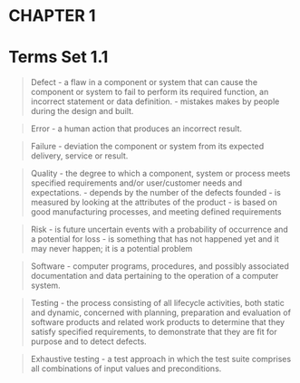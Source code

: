 # CHAPTER 1

# Terms Set 1.1



> Defect - a flaw in a component or system that can cause the component or system to fail to 	perform its required function, an incorrect statement or data definition.
	- mistakes makes by people during the design and built.

> Error - a human action that produces an incorrect result.

> Failure - deviation the component or system from its expected delivery, service or result.

> Quality - the degree to which a component, system or process meets specified 		  	requirements and/or user/customer needs and expectations.
	     - depends by the number of the defects founded
	     - is measured by looking at the attributes of the product
	     - is based on good manufacturing processes, and meeting defined requirements

> Risk	 - is future uncertain events with a probability of occurrence and a potential for 	loss
	 - is something that has not happened yet and it may never happen; it is a 		potential problem

> Software - computer programs, procedures, and possibly associated documentation and data 	pertaining to the operation of a computer system.

> Testing - the process consisting of all lifecycle activities, both static and dynamic, 		concerned with planning, preparation and evaluation of software products and 		related work products to determine that they satisfy specified requirements, to 	demonstrate that they are fit for purpose and to detect defects.

> Exhaustive testing - a test approach in which the test suite comprises all combinations of input values and preconditions.
